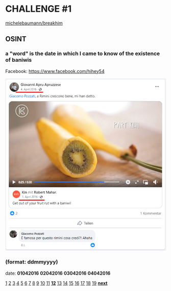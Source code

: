 # CHALLENGE #1

[michelebaumann/breakhim](/)

## OSINT

### a "word" is the date in which I came to know of the existence of baniwis

Facebook: https://www.facebook.com/hihey54

![HINT](/presentation/graphics/b1.png)

### (format: ddmmyyyy)

date:
**01042016**
**02042016**
**03042016**
**04042016**

[1](/presentation/final/1.md) [2](/presentation/final/2.md) [3](/presentation/final/3.md) [4](/presentation/final/4.md) [5](/presentation/final/5.md) [6](/presentation/final/6.md) [7](/presentation/final/7.md) [8](/presentation/final/8.md) [9](/presentation/final/9.md) [10](/presentation/final/10.md) [11](/presentation/final/11.md) **[12](/presentation/final/12.md)** [13](/presentation/final/13.md) [14](/presentation/final/14.md) [15](/presentation/final/15.md) [16](/presentation/final/16.md) [17](/presentation/final/17.md) [18](/presentation/final/18.md) [19](/presentation/final/19.md)
**[next](/presentation/final/13.md)**
